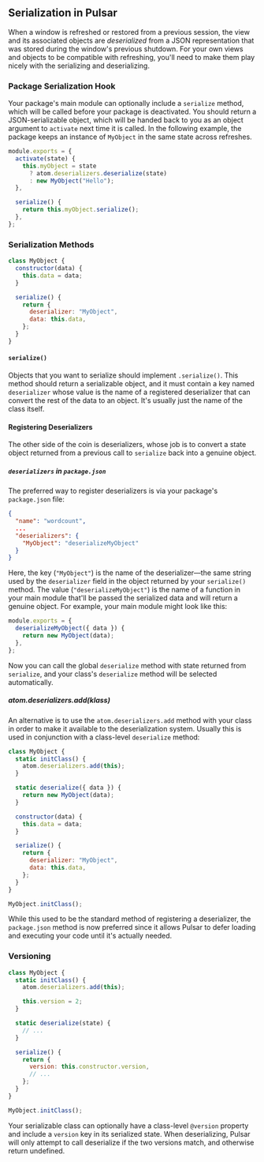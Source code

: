 ## Serialization in Pulsar

When a window is refreshed or restored from a previous session, the view and its
associated objects are _deserialized_ from a JSON representation that was stored
during the window's previous shutdown. For your own views and objects to be
compatible with refreshing, you'll need to make them play nicely with the
serializing and deserializing.

### Package Serialization Hook

Your package's main module can optionally include a `serialize` method, which
will be called before your package is deactivated. You should return a
JSON-serializable object, which will be handed back to you as an object argument
to `activate` next time it is called. In the following example, the package keeps
an instance of `MyObject` in the same state across refreshes.

```js
module.exports = {
  activate(state) {
    this.myObject = state
      ? atom.deserializers.deserialize(state)
      : new MyObject("Hello");
  },

  serialize() {
    return this.myObject.serialize();
  },
};
```

### Serialization Methods

```js
class MyObject {
  constructor(data) {
    this.data = data;
  }

  serialize() {
    return {
      deserializer: "MyObject",
      data: this.data,
    };
  }
}
```

#### `serialize()`

Objects that you want to serialize should implement `.serialize()`. This method
should return a serializable object, and it must contain a key named
`deserializer` whose value is the name of a registered deserializer that can
convert the rest of the data to an object. It's usually just the name of the
class itself.

#### Registering Deserializers

The other side of the coin is deserializers, whose job is to convert a state
object returned from a previous call to `serialize` back into a genuine object.

##### `deserializers` in `package.json`

The preferred way to register deserializers is via your package's `package.json`
file:

```json
{
  "name": "wordcount",
  ...
  "deserializers": {
    "MyObject": "deserializeMyObject"
  }
}
```

Here, the key (`"MyObject"`) is the name of the deserializer—the same string
used by the `deserializer` field in the object returned by your `serialize()`
method. The value (`"deserializeMyObject"`) is the name of a function in your
main module that'll be passed the serialized data and will return a genuine
object. For example, your main module might look like this:

```js
module.exports = {
  deserializeMyObject({ data }) {
    return new MyObject(data);
  },
};
```

Now you can call the global `deserialize` method with state returned from
`serialize`, and your class's `deserialize` method will be selected
automatically.

##### atom.deserializers.add(klass)

An alternative is to use the `atom.deserializers.add` method with your class in
order to make it available to the deserialization system. Usually this is used
in conjunction with a class-level `deserialize` method:

```js
class MyObject {
  static initClass() {
    atom.deserializers.add(this);
  }

  static deserialize({ data }) {
    return new MyObject(data);
  }

  constructor(data) {
    this.data = data;
  }

  serialize() {
    return {
      deserializer: "MyObject",
      data: this.data,
    };
  }
}

MyObject.initClass();
```

While this used to be the standard method of registering a deserializer, the
`package.json` method is now preferred since it allows Pulsar to defer loading and
executing your code until it's actually needed.

### Versioning

```js
class MyObject {
  static initClass() {
    atom.deserializers.add(this);

    this.version = 2;
  }

  static deserialize(state) {
    // ...
  }

  serialize() {
    return {
      version: this.constructor.version,
      // ...
    };
  }
}

MyObject.initClass();
```

Your serializable class can optionally have a class-level `@version` property
and include a `version` key in its serialized state. When deserializing, Pulsar
will only attempt to call deserialize if the two versions match, and otherwise
return undefined.<!--TODO:Evaluate if the following is still true for us: We plan on implementing a migration system in the future, but this at least protects you from improperly deserializing old state.-->
